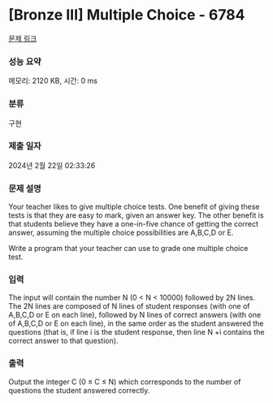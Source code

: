 # [Bronze III] Multiple Choice - 6784 

[문제 링크](https://www.acmicpc.net/problem/6784) 

### 성능 요약

메모리: 2120 KB, 시간: 0 ms

### 분류

구현

### 제출 일자

2024년 2월 22일 02:33:26

### 문제 설명

<p>Your teacher likes to give multiple choice tests. One benefit of giving these tests is that they are easy to mark, given an answer key. The other benefit is that students believe they have a one-in-five chance of getting the correct answer, assuming the multiple choice possibilities are A,B,C,D or E.</p>

<p>Write a program that your teacher can use to grade one multiple choice test.</p>

### 입력 

 <p>The input will contain the number N (0 < N < 10000) followed by 2N lines. The 2N lines are composed of N lines of student responses (with one of A,B,C,D or E on each line), followed by N lines of correct answers (with one of A,B,C,D or E on each line), in the same order as the student answered the questions (that is, if line i is the student response, then line N +i contains the correct answer to that question).</p>

### 출력 

 <p>Output the integer C (0 ≤ C ≤ N) which corresponds to the number of questions the student answered correctly.</p>

